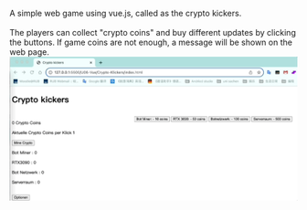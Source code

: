 A simple web game using vue.js, called as the crypto kickers.<br>
<br>
The players can collect "crypto coins" and buy different updates by clicking the buttons. If game coins are not enough, a message will be shown on the web page.<br>
![image](https://github.com/luiminyan/Web_Eng_mini_projects/blob/main/images/CryptoKickers_pic.gif)